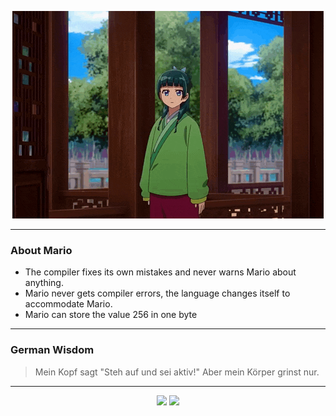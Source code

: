<p align="center">
  <img src="assets/maomao.gif" />
</p>

---

### About Mario
- The compiler fixes its own mistakes and never warns Mario about anything.
- Mario never gets compiler errors, the language changes itself to accommodate Mario.
- Mario can store the value 256 in one byte

---

### German Wisdom
> Mein Kopf sagt "Steh auf und sei aktiv!" Aber mein Körper grinst nur.

---

<p align="center">
  <a>
    <img height="180em" src="https://github-readme-stats-eight-theta.vercel.app/api?username=Torfkopp&show_icons=true&theme=dark&include_all_commits=true&count_private=true"/>
  </a>
  <a href="https://github.com/Torfkopp?tab=repositories">
    <img height="180em" src="https://github-readme-stats-eight-theta.vercel.app/api/top-langs/?username=torfkopp&layout=compact&theme=dark&langs_count=8&hide=java"/>
  </a>
</p>
